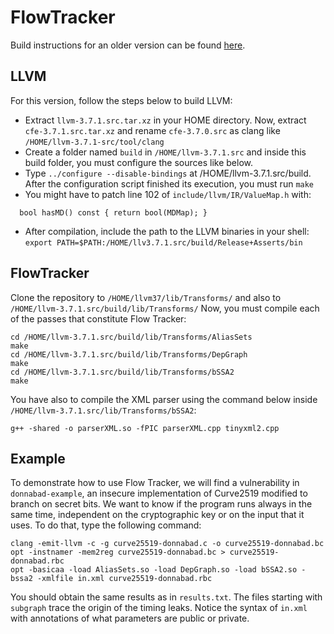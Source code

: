 # FlowTracker

Build instructions for an older version can be found [here](http://cuda.dcc.ufmg.br/flowtrackervsferrante/install.html).

## LLVM

For this version, follow the steps below to build LLVM:
* Extract `llvm-3.7.1.src.tar.xz` in your HOME directory. Now, extract `cfe-3.7.1.src.tar.xz` and rename `cfe-3.7.0.src` as clang like `/HOME/llvm-3.7.1-src/tool/clang`
* Create a folder named `build` in `/HOME/llvm-3.7.1.src` and inside this build folder, you must configure the sources like below.
* Type `../configure --disable-bindings` at /HOME/llvm-3.7.1.src/build. After the configuration script finished its execution, you must run `make`
* You might have to patch line 102 of `include/llvm/IR/ValueMap.h` with:
```
  bool hasMD() const { return bool(MDMap); }
```

* After compilation, include the path to the LLVM binaries in your shell: `export PATH=$PATH:/HOME/llv3.7.1.src/build/Release+Asserts/bin`

## FlowTracker

Clone the repository to `/HOME/llvm37/lib/Transforms/` and also to `/HOME/llvm-3.7.1.src/build/lib/Transforms/`
Now, you must compile each of the passes that constitute Flow Tracker:

```
cd /HOME/llvm-3.7.1.src/build/lib/Transforms/AliasSets
make
cd /HOME/llvm-3.7.1.src/build/lib/Transforms/DepGraph
make
cd /HOME/llvm-3.7.1.src/build/lib/Transforms/bSSA2
make
```

You have also to compile the XML parser using the command below inside `/HOME/llvm-3.7.1.src/lib/Transforms/bSSA2`:

```
g++ -shared -o parserXML.so -fPIC parserXML.cpp tinyxml2.cpp
```

## Example

To demonstrate how to use Flow Tracker, we will find a vulnerability in `donnabad-example`, an insecure implementation of Curve2519 modified to branch on secret bits.
We want to know if the program runs always in the same time, independent on the cryptographic key or on the input that it uses. To do that, type the following command:

```
clang -emit-llvm -c -g curve25519-donnabad.c -o curve25519-donnabad.bc
opt -instnamer -mem2reg curve25519-donnabad.bc > curve25519-donnabad.rbc
opt -basicaa -load AliasSets.so -load DepGraph.so -load bSSA2.so -bssa2 -xmlfile in.xml curve25519-donnabad.rbc
```

You should obtain the same results as in `results.txt`. The files starting with `subgraph` trace the origin of the timing leaks.
Notice the syntax of `in.xml` with annotations of what parameters are public or private.
